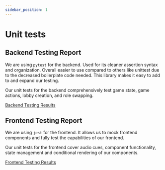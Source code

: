 ```yaml
---
sidebar_position: 1
---
```


# Unit tests
## Backend Testing Report

We are using `pytest` for the backend. Used for its cleaner assertion syntax and organization. Overall easier to use compared to others like unittest due to the decreased boilerplate code needed. This library makes it easy to add to and expand our testing.

Our unit tests for the backend comprehensively test game state, game actions, lobby creation, and role swapping.

[Backend Testing Results](pathname:///htmlcov/index.html)

## Frontend Testing Report
We are using `jest` for the frontend. It allows us to mock frontend components and fully test the capabilities of our frontend.

Our unit tests for the frontend cover audio cues, component functionality, state management and conditional rendering of our components.

[Frontend Testing Results](pathname:///htmlcov-frontend/index.html)
